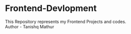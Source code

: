 # Frontend-Devlopment
This Repository represents my Frontend Projects and codes.
<br>
Author - Tanishq Mathur

